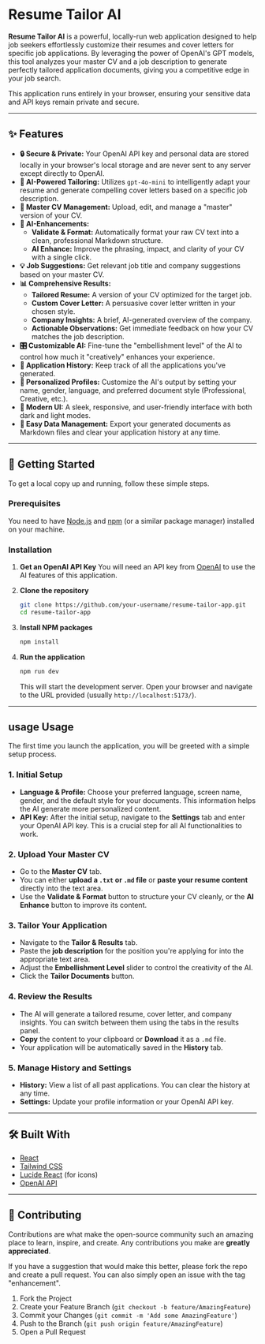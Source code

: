 # Resume Tailor AI

**Resume Tailor AI** is a powerful, locally-run web application designed to help job seekers effortlessly customize their resumes and cover letters for specific job applications. By leveraging the power of OpenAI's GPT models, this tool analyzes your master CV and a job description to generate perfectly tailored application documents, giving you a competitive edge in your job search.

This application runs entirely in your browser, ensuring your sensitive data and API keys remain private and secure.

---

## ✨ Features

*   **🔒 Secure & Private:** Your OpenAI API key and personal data are stored locally in your browser's local storage and are never sent to any server except directly to OpenAI.
*   **🤖 AI-Powered Tailoring:** Utilizes `gpt-4o-mini` to intelligently adapt your resume and generate compelling cover letters based on a specific job description.
*   **📄 Master CV Management:** Upload, edit, and manage a "master" version of your CV.
*   **🧠 AI-Enhancements:**
    *   **Validate & Format:** Automatically format your raw CV text into a clean, professional Markdown structure.
    *   **AI Enhance:** Improve the phrasing, impact, and clarity of your CV with a single click.
*   **💡 Job Suggestions:** Get relevant job title and company suggestions based on your master CV.
*   **📊 Comprehensive Results:**
    *   **Tailored Resume:** A version of your CV optimized for the target job.
    *   **Custom Cover Letter:** A persuasive cover letter written in your chosen style.
    *   **Company Insights:** A brief, AI-generated overview of the company.
    *   **Actionable Observations:** Get immediate feedback on how your CV matches the job description.
*   **🎛️ Customizable AI:** Fine-tune the "embellishment level" of the AI to control how much it "creatively" enhances your experience.
*   **📂 Application History:** Keep track of all the applications you've generated.
*   **👤 Personalized Profiles:** Customize the AI's output by setting your name, gender, language, and preferred document style (Professional, Creative, etc.).
*   **🎨 Modern UI:** A sleek, responsive, and user-friendly interface with both dark and light modes.
*   **💾 Easy Data Management:** Export your generated documents as Markdown files and clear your application history at any time.

---

## 🚀 Getting Started

To get a local copy up and running, follow these simple steps.

### Prerequisites

You need to have [Node.js](https://nodejs.org/) and [npm](https://www.npmjs.com/) (or a similar package manager) installed on your machine.

### Installation

1.  **Get an OpenAI API Key**
    You will need an API key from [OpenAI](https://platform.openai.com/account/api-keys) to use the AI features of this application.

2.  **Clone the repository**
    ```sh
    git clone https://github.com/your-username/resume-tailor-app.git
    cd resume-tailor-app
    ```

3.  **Install NPM packages**
    ```sh
    npm install
    ```

4.  **Run the application**
    ```sh
    npm run dev
    ```
    This will start the development server. Open your browser and navigate to the URL provided (usually `http://localhost:5173/`).

---

##  usage Usage

The first time you launch the application, you will be greeted with a simple setup process.

### 1. Initial Setup

*   **Language & Profile:** Choose your preferred language, screen name, gender, and the default style for your documents. This information helps the AI generate more personalized content.
*   **API Key:** After the initial setup, navigate to the **Settings** tab and enter your OpenAI API key. This is a crucial step for all AI functionalities to work.

### 2. Upload Your Master CV

*   Go to the **Master CV** tab.
*   You can either **upload a `.txt` or `.md` file** or **paste your resume content** directly into the text area.
*   Use the **Validate & Format** button to structure your CV cleanly, or the **AI Enhance** button to improve its content.

### 3. Tailor Your Application

*   Navigate to the **Tailor & Results** tab.
*   Paste the **job description** for the position you're applying for into the appropriate text area.
*   Adjust the **Embellishment Level** slider to control the creativity of the AI.
*   Click the **Tailor Documents** button.

### 4. Review the Results

*   The AI will generate a tailored resume, cover letter, and company insights. You can switch between them using the tabs in the results panel.
*   **Copy** the content to your clipboard or **Download** it as a `.md` file.
*   Your application will be automatically saved in the **History** tab.

### 5. Manage History and Settings

*   **History:** View a list of all past applications. You can clear the history at any time.
*   **Settings:** Update your profile information or your OpenAI API key.

---

## 🛠️ Built With

*   [React](https://reactjs.org/)
*   [Tailwind CSS](https://tailwindcss.com/)
*   [Lucide React](https://lucide.dev/) (for icons)
*   [OpenAI API](https://openai.com/docs)

---

## 🤝 Contributing

Contributions are what make the open-source community such an amazing place to learn, inspire, and create. Any contributions you make are **greatly appreciated**.

If you have a suggestion that would make this better, please fork the repo and create a pull request. You can also simply open an issue with the tag "enhancement".

1.  Fork the Project
2.  Create your Feature Branch (`git checkout -b feature/AmazingFeature`)
3.  Commit your Changes (`git commit -m 'Add some AmazingFeature'`)
4.  Push to the Branch (`git push origin feature/AmazingFeature`)
5.  Open a Pull Request
